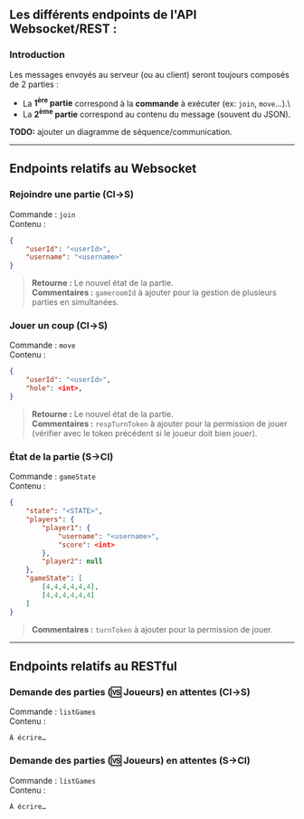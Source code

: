 ## Les différents endpoints de l'API Websocket/REST :

### Introduction

Les messages envoyés au serveur (ou au client) seront toujours composés de 2 parties :
- La **1<sup>ère</sup> partie** correspond à la **commande** à exécuter (ex: `join`, `move`…).\
- La **2<sup>ème</sup> partie** correspond au contenu du message (souvent du JSON).

**TODO:** ajouter un diagramme de séquence/communication.

<hr>

## Endpoints relatifs au Websocket

### Rejoindre une partie (Cl->S)

Commande : `join`\
Contenu :
```json
{
    "userId": "<userId>",
    "username": "<username>"
}
```
> **Retourne :** Le nouvel état de la partie.\
> **Commentaires :** `gameroomId` à ajouter pour la gestion de plusieurs parties en simultanées.

### Jouer un coup (Cl->S)

Commande : `move`\
Contenu :
```json
{
    "userId": "<userId>",
    "hole": <int>,
}
```
> **Retourne :** Le nouvel état de la partie.\
> **Commentaires :** `respTurnToken` à ajouter pour la permission de jouer (vérifier avec le token précédent si le joueur doit bien jouer).

### État de la partie (S->Cl)

Commande : `gameState`\
Contenu :
```json
{
    "state": "<STATE>",
    "players": {
        "player1": {
            "username": "<username>",
            "score": <int>
        },
        "player2": null
    },
    "gameState": [
        [4,4,4,4,4,4],
        [4,4,4,4,4,4]
    ]
}
```
> **Commentaires :** `turnToken` à ajouter pour la permission de jouer.

<hr>

## Endpoints relatifs au RESTful

### Demande des parties (🆚 Joueurs) en attentes (Cl->S)

Commande : `listGames`\
Contenu :
```
À écrire…
```

### Demande des parties (🆚 Joueurs) en attentes (S->Cl)

Commande : `listGames`\
Contenu :
```
À écrire…
```

